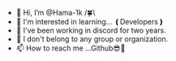 - 👋 Hi, I’m @Hama-1k /🍀\
- 👀 I'm interested in learning... ❪Developers❫
- 🌱 I've been working in discord for two years.
- 💞️ I don't belong to any group or organization.
- 📫 How to reach me ...Github😎😬

<!---
Hama-1k/Hama-1k is a ✨ special ✨ repository because its `README.md` (this file) appears on your GitHub profile.
You can click the Preview link to take a look at your changes.
--->
